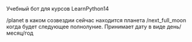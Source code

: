Учебный бот для курсов LearnPython14

/planet в каком созвездии сейчас находится планета
/next_full_moon когда будет следующее полнолуние. Принимает дату в виде день/месяц/год
